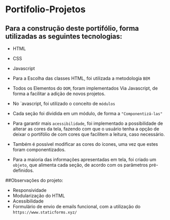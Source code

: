 # Portifolio-Projetos
## Para a construção deste portifólio, forma utilizadas as seguintes tecnologias:
- HTML
- CSS
- Javascript

- Para a Escolha das classes HTML, foi utilizada a metodologia ``BEM``
- Todos os Elementos do ``DOM``, foram implementados Via Javascript, de forma a facilitar a adição de novos projetos.
- No `avascript, foi utilizado o conceito de ``módulos``
- Cada seção foi dividida em um módulo, de forma a ``"Componentizá-las"``
- Para garantir mais ``acessibilidade``, foi implementado a possibilidade de alterar as cores da tela, fazendo com que o usuário tenha a opção de deixar o portifólio de com cores que facilitem a leitura, caso necessário.
- Também é possível modificar as cores do ícones, uma vez que estes foram componentizados.
- Para a maioria das informações apresentadas em tela, foi criado um ``objeto``, que alimenta cada seção, de acordo com os parâmetros pré-definidos.


##Observações do projeto:
- Responsividade
- Modularização do HTML
- Acessibilidade
- Formulário de envio de emails funcional, com a utilização do `https://www.staticforms.xyz/`